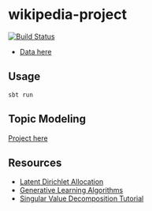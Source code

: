 # wikipedia-project
[![Build Status](https://travis-ci.org/comp541dm/wikipedia-project.svg?branch=master)](https://travis-ci.org/comp541dm/wikipedia-project)

  - [Data here](https://en.wikipedia.org/wiki/Wikipedia:Database_download)

## Usage
```
sbt run
```

## Topic Modeling
[Project here](topic-modeling)

## Resources
  - [Latent Dirichlet Allocation](https://www.cs.princeton.edu/~blei/papers/BleiNgJordan2003.pdf)
  - [Generative Learning Algorithms](http://cs229.stanford.edu/notes/cs229-notes2.pdf)
  - [Singular Value Decomposition Tutorial](https://www.ling.ohio-state.edu/~kbaker/pubs/Singular_Value_Decomposition_Tutorial.pdf)
